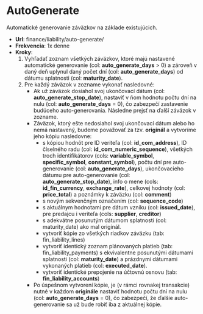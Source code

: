 # AutoGenerate

Automatické generovanie záväzkov na základe existujúcich.

* **Url**: finance/liability/auto-generate/
* **Frekvencia**: 1x denne
* **Kroky**:
    1. Vyhľadať zoznam všetkých záväzkov, ktoré majú nastavené automatické generovanie (col: **auto_generate_days** > 0) a zároveň v daný deň uplynul daný počet dní (col: **auto_generate_days**) od dátumu splatnosti (col: **maturity_date**).
    2. Pre každý záväzok v zozname vykonať nasledovné:
        * Ak už záväzok dosiahol svoj ukončovací dátum (col: **auto_generate_stop_date**), nastaviť v ňom hodnotu počtu dní na nulu (col: **auto_generate_days** = 0), čo zabezpečí zastavenie budúceho auto-generovania. Následne prejsť na ďalší záväzok v zozname.
        * Záväzok, ktorý ešte nedosiahol svoj ukončovací dátum alebo ho nemá nastavený, budeme považovať za tzv. **originál** a vytvoríme jeho kópiu nasledovne:
            * s kópiou hodnôt pre ID veriteľa (col: **id_com_address**), ID číselného radu (col: **id_com_numeric_sequence**), všetkých troch identifikátorov (cols: **variable_symbol**, **specific_symbol**, **constant_symbol**), počtu dní pre auto-generovanie (col: **auto_generate_days**), ukončovacieho dátumu pre auto-generovanie (col: **auto_generate_stop_date**), info o mene (cols: **id_fin_currency**, **exchange_rate**), celkovej hodnoty (col: **price_total**) a poznámky k záväzku (col: **comment**)
            * s novým sekvenčným označením (col: **sequence_code**)
            * s aktuálnym hodnotami pre dátum vzniku (col: **issued_date**), pre predajcu i veriteľa (cols: **supplier**, **creditor**)
            * s adekvátne posunutým dátumom splatnosti (col: maturity_date) ako mal originál.
            * vytvoriť kópie zo všetkých riadkov záväzku (tab: fin_liability_lines)
            * vytvoriť identický zoznam plánovaných platieb (tab: fin_liability_payments) s ekvivalentne posunutými dátumami splatnosti (col: **maturity_date**) a prázdnymi dátumami vykonaných platieb (col: **executed_date**).
            * vytvoriť identické prepojenie na účtovnú osnovu (tab: **fin_liability_accounts**)
        * Po úspešnom vytvorení kópie, je (v rámci rovnakej transakcie) nutné v každom **originále** nastaviť hodnotu počtu dní na nulu (col: **auto_generate_days** = 0), čo zabezpečí, že ďalšie auto-generovanie sa už bude robiť iba z aktuálnej kópie.